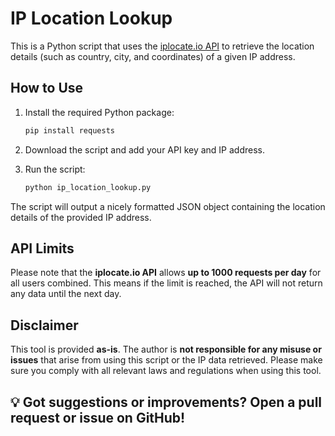 # IP Location Lookup

This is a Python script that uses the [iplocate.io API](https://iplocate.io/) to retrieve the location details (such as country, city, and coordinates) of a given IP address.

## How to Use

1. Install the required Python package:
    ```bash
    pip install requests
    ```

2. Download the script and add your API key and IP address.

3. Run the script:
    ```bash
    python ip_location_lookup.py
    ```

The script will output a nicely formatted JSON object containing the location details of the provided IP address.

## API Limits

Please note that the **iplocate.io API** allows **up to 1000 requests per day** for all users combined. This means if the limit is reached, the API will not return any data until the next day.

## Disclaimer

This tool is provided **as-is**. The author is **not responsible for any misuse or issues** that arise from using this script or the IP data retrieved. Please make sure you comply with all relevant laws and regulations when using this tool.

## 💡 Got suggestions or improvements? Open a pull request or issue on GitHub!
